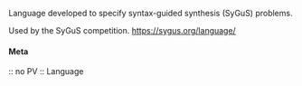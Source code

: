 Language developed to specify syntax-guided synthesis (SyGuS) problems.

Used by the SyGuS competition.
https://sygus.org/language/

#### Meta
:: no PV
:: Language
